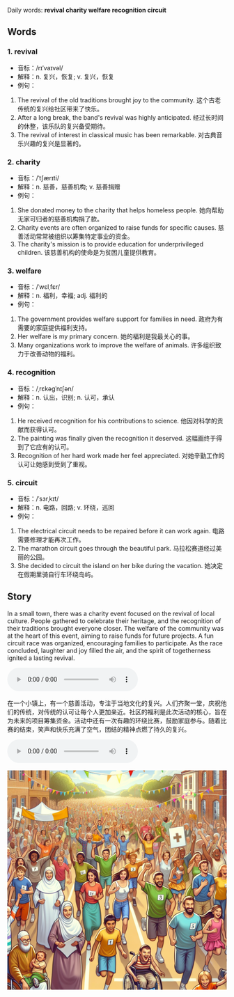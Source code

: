 Daily words: **revival charity welfare recognition circuit**

## Words
### 1. revival
- 音标：/rɪˈvaɪvəl/ <span style="cursor: pointer;" onclick="document.getElementById('audio-player-1').play()"><i class="fas fa-volume-up"></i></span>
<audio id="audio-player-1" src="audios/words/revival.mp3" style="display:none;"></audio>
- 解释：n. 复兴，恢复; v. 复兴，恢复
- 例句：
1. The revival of the old traditions brought joy to the community.
这个古老传统的复兴给社区带来了快乐。
2. After a long break, the band's revival was highly anticipated.
经过长时间的休整，该乐队的复兴备受期待。
3. The revival of interest in classical music has been remarkable.
对古典音乐兴趣的复兴是显著的。

### 2. charity
- 音标：/ˈtʃærɪti/ <span style="cursor: pointer;" onclick="document.getElementById('audio-player-2').play()"><i class="fas fa-volume-up"></i></span>
<audio id="audio-player-2" src="audios/words/charity.mp3" style="display:none;"></audio>
- 解释：n. 慈善，慈善机构; v. 慈善捐赠
- 例句：
1. She donated money to the charity that helps homeless people.
她向帮助无家可归者的慈善机构捐了款。
2. Charity events are often organized to raise funds for specific causes.
慈善活动常常被组织以筹集特定事业的资金。
3. The charity's mission is to provide education for underprivileged children.
该慈善机构的使命是为贫困儿童提供教育。

### 3. welfare
- 音标：/ˈwɛlˌfɛr/ <span style="cursor: pointer;" onclick="document.getElementById('audio-player-3').play()"><i class="fas fa-volume-up"></i></span>
<audio id="audio-player-3" src="audios/words/welfare.mp3" style="display:none;"></audio>
- 解释：n. 福利，幸福; adj. 福利的
- 例句：
1. The government provides welfare support for families in need.
政府为有需要的家庭提供福利支持。
2. Her welfare is my primary concern.
她的福利是我最关心的事。
3. Many organizations work to improve the welfare of animals.
许多组织致力于改善动物的福利。

### 4. recognition
- 音标：/ˌrɛkəɡˈnɪʃən/ <span style="cursor: pointer;" onclick="document.getElementById('audio-player-4').play()"><i class="fas fa-volume-up"></i></span>
<audio id="audio-player-4" src="audios/words/recognition.mp3" style="display:none;"></audio>
- 解释：n. 认出，识别; n. 认可，承认
- 例句：
1. He received recognition for his contributions to science.
他因对科学的贡献而获得认可。
2. The painting was finally given the recognition it deserved.
这幅画终于得到了它应有的认可。
3. Recognition of her hard work made her feel appreciated.
对她辛勤工作的认可让她感到受到了重视。

### 5. circuit
- 音标：/ˈsɜrˌkɪt/ <span style="cursor: pointer;" onclick="document.getElementById('audio-player-5').play()"><i class="fas fa-volume-up"></i></span>
<audio id="audio-player-5" src="audios/words/circuit.mp3" style="display:none;"></audio>
- 解释：n. 电路，回路; v. 环绕，巡回
- 例句：
1. The electrical circuit needs to be repaired before it can work again.
电路需要修理才能再次工作。
2. The marathon circuit goes through the beautiful park.
马拉松赛道经过美丽的公园。
3. She decided to circuit the island on her bike during the vacation.
她决定在假期里骑自行车环绕岛屿。

## Story
In a small town, there was a charity event focused on the revival of local culture. People gathered to celebrate their heritage, and the recognition of their traditions brought everyone closer. The welfare of the community was at the heart of this event, aiming to raise funds for future projects. A fun circuit race was organized, encouraging families to participate. As the race concluded, laughter and joy filled the air, and the spirit of togetherness ignited a lasting revival.

<audio controls>
  <source src="https://files.dwong.top/2024-08-07-english.mp3" type="audio/mpeg">
  你的浏览器不支持音频元素。
</audio>
  

在一个小镇上，有一个慈善活动，专注于当地文化的复兴。人们齐聚一堂，庆祝他们的传统，对传统的认可让每个人更加亲近。社区的福利是此次活动的核心，旨在为未来的项目筹集资金。活动中还有一次有趣的环绕比赛，鼓励家庭参与。随着比赛的结束，笑声和快乐充满了空气，团结的精神点燃了持久的复兴。

<audio controls>
  <source src="https://files.dwong.top/2024-08-07-chinese.mp3" type="audio/mpeg">
  你的浏览器不支持音频元素。
</audio>
  

![story](./images/2024-08-07.png)


